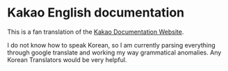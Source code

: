 # Kakao English documentation
This is a fan translation of the [Kakao Documentation Website](https://developers.kakao.com).

I do not know how to speak Korean, so I am currently parsing everything through google translate and working my way grammatical anomalies. Any Korean Translators would be very helpful.
